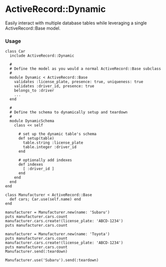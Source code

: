 # ActiveRecord::Dynamic

Easily interact with multiple database tables while leveraging a single
ActiveRecord::Base model.

### Usage

    class Car
      include ActiveRecord::Dynamic

      #
      # Define the model as you would a normal ActiveRecord::Base subclass
      #
      module Dynamic < ActiveRecord::Base
        validates :license_plate, presence: true, uniqueness: true
        validates :driver_id, presence: true
        belongs_to :driver
        ...
      end

      #
      # Define the schema to dynamically setup and teardown
      #
      module DynamicSchema
        class << self

          # set up the dynamic table's schema
          def setup(table)
            table.string :license_plate
            table.integer :driver_id
          end

          # optionally add indexes
          def indexes
            [ :driver_id ]
          end
        end
      end
    end

    class Manufacturer < ActiveRecord::Base
      def cars; Car.use(self.name) end
    end

    manufacturer = Manufacturer.new(name: 'Subaru')
    puts manufacturer.cars.count
    manufacturer.cars.create!(license_plate: 'ABCD-1234')
    puts manufacturer.cars.count

    manufacturer = Manufacturer.new(name: 'Toyota')
    puts manufacturer.cars.count
    manufacturer.cars.create!(license_plate: 'ABCD-1234')
    puts manufacturer.cars.count
    Manufacturer.send(:teardown)

    Manufacturer.use('Subaru').send(:teardown)
